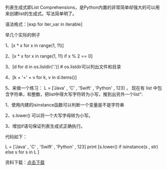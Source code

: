 列表生成式即List Comprehensions，是Python内置的非常简单却强大的可以用来创建list的生成式。写法简单明了。

语法格式：[exp for iter_var in iterable]

举几个实际的例子

1、[x * x for x in range(1, 11)]

2、[x * x for x in range(1, 11) if x % 2 == 0]

3、[d for d in os.listdir('.')] # os.listdir可以列出文件和目录

4、[k + '=' + v for k, v in d.items()]

5、来做一个练习：
L = ['Java' , 'C' , 'Swift' , 'Python' , 123] ， 现在有 list 中包含字符串，和整数，把list中得大写字符转为小写，推到出另外一个list":

1、使用内建的isinstance函数可以判断一个变量是不是字符串

2、s.lower() 可以将一个大写字母转为小写。

3、增加if语句保证列表生成式正确执行。

代码如下：

L = ['Java' , 'C' , 'Swift' , 'Python' , 123]
print [s.lower() if isinstance(s , str) else s for s in L ]

资料下载：[点击下载](http://note.youdao.com/noteshare?id=fb1e36d1cc8a1aeb700867c60d0d6110)
